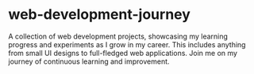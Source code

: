 # web-development-journey
A collection of web development projects, showcasing my learning progress and experiments as I grow in my career. This includes anything from small UI designs to full-fledged web applications. Join me on my journey of continuous learning and improvement.
